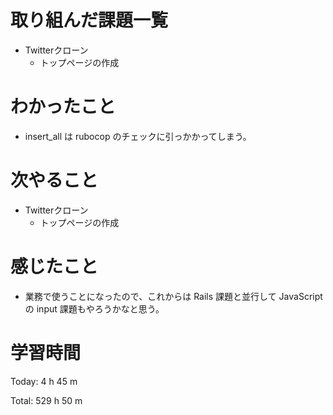 # 取り組んだ課題一覧
- Twitterクローン
  - トップページの作成

# わかったこと
- insert_all は rubocop のチェックに引っかかってしまう。

# 次やること
- Twitterクローン
  - トップページの作成

# 感じたこと
- 業務で使うことになったので、これからは Rails 課題と並行して JavaScript の input 課題もやろうかなと思う。

# 学習時間
Today: 4 h 45 m

Total: 529 h 50 m
